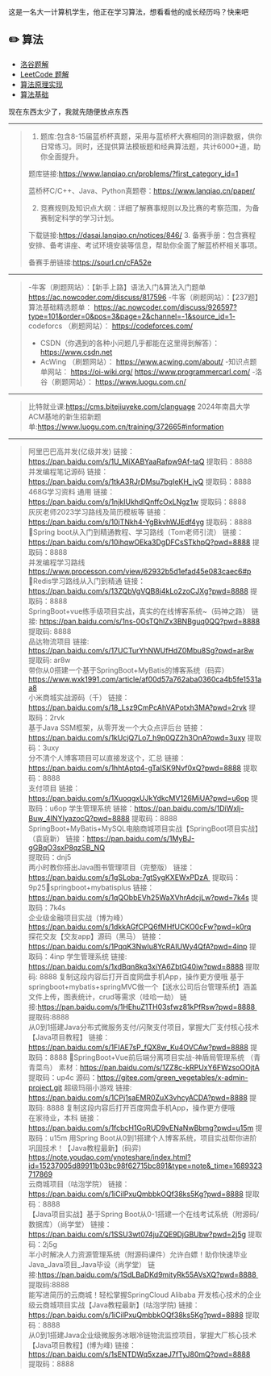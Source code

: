 这是一名大一计算机学生，他正在学习算法，想看看他的成长经历吗？快来吧   
## :pencil2: 算法  
  
- [洛谷题解](https://github.com/coderWrc/Algorithm-Problem-Solutions/blob/main/洛谷题解/洛谷题解%20-%20目录.md)  
- [LeetCode 题解](https://github.com/coderWrc/Algorithm-Problem-Solutions/blob/main/LeetCode%20题解/LeetCode%20题解%20-%20目录.md)
- [算法原理实现](https://github.com/coderWrc/Algorithm-Problem-Solutions/blob/main/算法原理实现/算法原理实现目录.md)  
- [算法基础](https://github.com/coderWrc/Algorithm-Problem-Solutions/blob/main/算法基础.md)    
  
 
  
现在东西太少了，我就先随便放点东西
***
>1. 题库:包含8-15届蓝桥杯真题，采用与蓝桥杯大赛相同的测评数据，供你日常练习。同时，还提供算法模板题和经典算法题，共计6000+道，助你全面提升。
>>
>题库链接:https://www.lanqiao.cn/problems/?first_category_id=1
>>
>蓝桥杯C/C++、Java、Python真题卷：https://www.lanqiao.cn/paper/
>>
>2. 竞赛规则及知识点大纲：详细了解赛事规则以及比赛的考察范围，为备赛制定科学的学习计划。
>>
>下载链接:https://dasai.lanqiao.cn/notices/846/
>3. 备赛手册：包含赛程安排、备考讲座、考试环境安装等信息，帮助你全面了解蓝桥杯相关事项。
>>
>备赛手册链接:https://sourl.cn/cFA52e
***
>-牛客（刷题网站）：【新手上路】语法入门&算法入门题单
https://ac.nowcoder.com/discuss/817596
-牛客（刷题网站）：【237题】算法基础精选题单：
https://ac.nowcoder.com/discuss/926597?type=101&order=0&pos=3&page=2&channel=-1&source_id=1-
>codeforcs （刷题网站）：
https://codeforces.com/
>- CSDN（你遇到的各种小问题几乎都能在这里得到解答）：  
https://www.csdn.net
>- AcWing （刷题网站）：
https://www.acwing.com/about/
-知识点题单网站：
https://oi-wiki.org/
https://www.programmercarl.com/
-洛谷（刷题网站）：
https://www.luogu.com.cn/
***
>比特就业课:https://cms.bitejiuyeke.com/clanguage
2024年南昌大学ACM基地的新生招新题单:https://www.luogu.com.cn/training/372665#information
***
>阿里巴巴高并发(亿级并发)        链接：https://pan.baidu.com/s/1U_MiXABYaaRafpw9Af-taQ 
提取码：8888                         
并发编程笔记源码        链接：https://pan.baidu.com/s/1tkA3RJrDMsu7bgIeKH_jvQ 
提取码：8888                         
468G学习资料  通用        链接：https://pan.baidu.com/s/1njkIUkhdlQnffcOxLNgz1w 
提取码：8888                                                                      
灰灰老师2023学习路线及简历模板等        链接：https://pan.baidu.com/s/10jTNkh4-YgBkvhWJEdf4yg 
提取码：8888 Spring boot从入门到精通教程、学习路线（Tom老师引流）        链接：https://pan.baidu.com/s/10ihqwOEka3DgDFCsSTkhpQ?pwd=8888 
提取码：8888                         
并发编程学习路线         https://www.processon.com/view/62932b5d1efad45e083caec6#p        Redis学习路线从入门到精通        链接：https://pan.baidu.com/s/13ZQbVgVQB8i4kLo2zoCJXg?pwd=8888 
提取码：8888                         
SpringBoot+vue练手级项目实战，真实的在线博客系统~（码神之路）        链接: https://pan.baidu.com/s/1ns-0OsTQhlZx3BNBguq0QQ?pwd=8888 
提取码: 8888                 
品达物流项目        链接: https://pan.baidu.com/s/17UCTurYhNWUfHdZ0Mbu8Sg?pwd=ar8w 提取码: ar8w         
带你从0搭建一个基于SpringBoot+MyBatis的博客系统（码弈）        https://www.wxk1991.com/article/af00d57a762aba0360ca4b5fe1531aa8                
小米商城实战源码（千）        链接：https://pan.baidu.com/s/18_Lsz9CmPcAhVAPotxh3MA?pwd=2rvk 
提取码：2rvk         
基于Java SSM框架，从零开发一个大众点评后台        链接：https://pan.baidu.com/s/1kUcjQ7Lo7_h9p0QZ2h3OnA?pwd=3uxy 
提取码：3uxy                 
分不清个人博客项目可以直接发这个，汇总        链接：https://pan.baidu.com/s/1hhtAptq4-gTaISK9Nvf0xQ?pwd=8888 
提取码：8888         
支付项目        链接：https://pan.baidu.com/s/1XuoqgxUJkYdkcMV126MiUA?pwd=u6op 
提取码：u6op 
学生管理系统        链接：https://pan.baidu.com/s/1DiWxlj-Buw_4INYIyazocQ?pwd=8888 
提取码：8888         
SpringBoot+MyBatis+MySQL电脑商城项目实战【SpringBoot项目实战】（袁庭新）        链接：https://pan.baidu.com/s/1MyBJ-gGBqO3sxP8qzSB_NQ  
提取码：dnj5        
两小时教你搭出Java图书管理项目（完整版）        链接：https://pan.baidu.com/s/1gSLoba-7gtSygKXEWxPDzA 
提取码：9p25springboot+mybatisplus         链接：https://pan.baidu.com/s/1qQObbEVh25WaXVhrAdcjLw?pwd=7k4s 
提取码：7k4s                 
企业级金融项目实战（博为峰）        https://pan.baidu.com/s/1dkkAGfCPQ6fMHfUCKO0cFw?pwd=k0rq                
探花交友【交友app】源码（黑马）        链接：https://pan.baidu.com/s/1PqqK3NwIu8YcRAIUWy4QfA?pwd=4inp 
提取码：4inp 
学生管理系统        链接: https://pan.baidu.com/s/1xdBqn8kq3xiYA6ZbtG40iw?pwd=8888 提取码: 8888 复制这段内容后打开百度网盘手机App，操作更方便哦 
基于springboot+mybatis+springMVC做一个【送水公司后台管理系统】涵盖文件上传，图表统计，crud等需求（哇哈一劫）        链接:https://pan.baidu.com/s/1HEhuZ1TH03sfwz81kPfRsw?pwd=8888 
提取码:8888                
从0到1搭建Java分布式微服务支付/闪聚支付项目，掌握大厂支付核心技术【Java项目教程】        链接：https://pan.baidu.com/s/1FIAE7sP_fQX8w_Ku4OVCAw?pwd=8888 
提取码：8888                 SpringBoot+Vue前后端分离项目实战-神盾局管理系统 （青青菜鸟）        素材：https://pan.baidu.com/s/1ZZ8c-kRPUxY6FWzsoOOjtA 
提取码：up4c
源码：https://gitee.com/green_vegetables/x-admin-project.git
超级玛丽小游戏        链接: https://pan.baidu.com/s/1CPj1saEMR0ZuX3vhcyACDA?pwd=8888 提取码: 8888 复制这段内容后打开百度网盘手机App，操作更方便哦         
在家待业，本科        链接：https://pan.baidu.com/s/1fcbcH1GoRUD9vENaNwBbmg?pwd=u15m 
提取码：u15m 
用Spring Boot从0到1搭建个人博客系统，项目实战帮你进阶巩固技术！【Java教程最新】(码弈)        https://note.youdao.com/ynoteshare/index.html?id=15237005d89911b03bc98f62715bc891&type=note&_time=1689323717869                
云商城项目（咕泡学院）        链接：https://pan.baidu.com/s/1iCilPxuQmbbkOQf38ks5Kg?pwd=8888 
提取码：8888                         
【Java项目实战】基于Spring Boot从0-1搭建一个在线考试系统（附源码/数据库）（尚学堂）        链接：https://pan.baidu.com/s/1SSU3wt074juZQE9DjGBUbw?pwd=2j5g 
提取码：2j5g                                 
半小时解决人力资源管理系统（附源码课件）允许白嫖！助你快速毕业Java_Java项目_Java毕设（尚学堂）        链接:https://pan.baidu.com/s/1SdLBaDKd9mityRk55AVsXQ?pwd=8888 
提取码:8888                                
能写进简历的云商城！轻松掌握SpringCloud Alibaba 开发核心技术的企业级云商城项目实战【Java教程最新】(咕泡学院)        链接：https://pan.baidu.com/s/1iCilPxuQmbbkOQf38ks5Kg?pwd=8888 
提取码：8888                 
从0到1搭建Java企业级微服务冰眼冷链物流监控项目，掌握大厂核心技术【Java项目教程】(博为峰)        链接：https://pan.baidu.com/s/1sENTDWq5xzaeJ7fTyJ80mQ?pwd=8888   
提取码：8888
